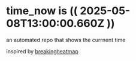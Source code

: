 # time_now is (( 2025-05-08T13:00:00.660Z ))

an automated repo that shows the currnent time

inspired by [breakingheatmap](https://github.com/breakingheatmap/breakingheatmap)